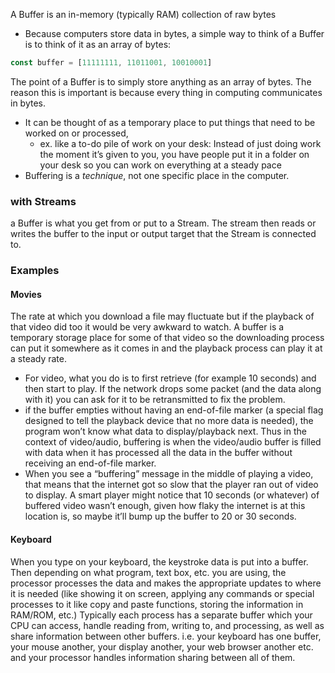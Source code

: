 
A Buffer is an in-memory (typically RAM) collection of raw bytes
- Because computers store data in bytes, a simple way to think of a Buffer is to think of it as an array of bytes:
```js
const buffer = [11111111, 11011001, 10010001]
```

The point of a Buffer is to simply store anything as an array of bytes. The reason this is important is because every thing in computing communicates in bytes.

- It can be thought of as a temporary place to put things that need to be worked on or processed,
    - ex. like a to-do pile of work on your desk: Instead of just doing work the moment it’s given to you, you have people put it in a folder on your desk so you can work on everything at a steady pace
- Buffering is a *technique*, not one specific place in the computer.

### with Streams
a Buffer is what you get from or put to a Stream. The stream then reads or writes the buffer to the input or output target that the Stream is connected to.

### Examples

#### Movies
The rate at which you download a file may fluctuate but if the playback of that video did too it would be very awkward to watch. A buffer is a temporary storage place for some of that video so the downloading process can put it somewhere as it comes in and the playback process can play it at a steady rate.
- For video, what you do is to first retrieve (for example 10 seconds) and then start to play. If the network drops some packet (and the data along with it) you can ask for it to be retransmitted to fix the problem.
- if the buffer empties without having an end-of-file marker (a special flag designed to tell the playback device that no more data is needed), the program won’t know what data to display/playback next. Thus in the context of video/audio, buffering is when the video/audio buffer is filled with data when it has processed all the data in the buffer without receiving an end-of-file marker.
- When you see a “buffering” message in the middle of playing a video, that means that the internet got so slow that the player ran out of video to display. A smart player might notice that 10 seconds (or whatever) of buffered video wasn’t enough, given how flaky the internet is at this location is, so maybe it’ll bump up the buffer to 20 or 30 seconds.

#### Keyboard
When you type on your keyboard, the keystroke data is put into a buffer. Then depending on what program, text box, etc. you are using, the processor processes the data and makes the appropriate updates to where it is needed (like showing it on screen, applying any commands or special processes to it like copy and paste functions, storing the information in RAM/ROM, etc.) Typically each process has a separate buffer which your CPU can access, handle reading from, writing to, and processing, as well as share information between other buffers. i.e. your keyboard has one buffer, your mouse another, your display another, your web browser another etc. and your processor handles information sharing between all of them.
